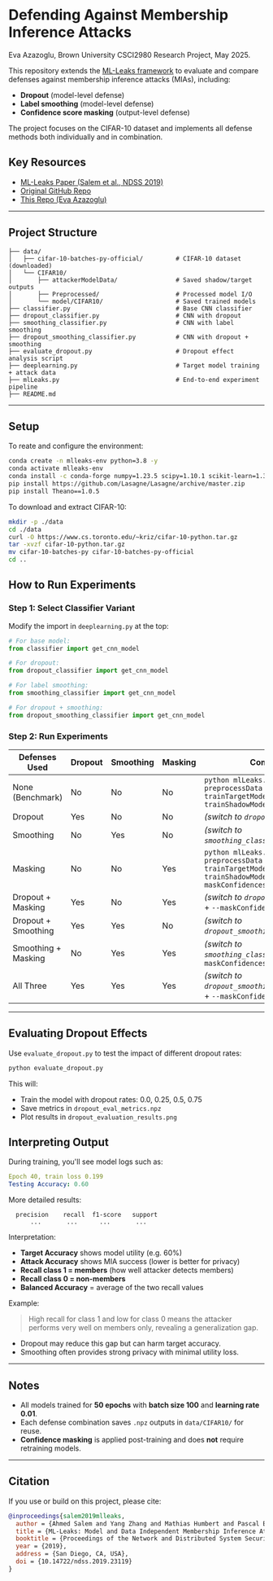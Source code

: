 
# Defending Against Membership Inference Attacks

Eva Azazoglu, Brown University CSCI2980 Research Project, May 2025.

This repository extends the [ML-Leaks framework](https://github.com/AhmedSalem2/ML-Leaks) to evaluate and compare defenses against membership inference attacks (MIAs), including:
- **Dropout** (model-level defense)
- **Label smoothing** (model-level defense)
- **Confidence score masking** (output-level defense)

The project focuses on the CIFAR-10 dataset and implements all defense methods both individually and in combination.

## Key Resources
- [ML-Leaks Paper (Salem et al., NDSS 2019)](https://www.ndss-symposium.org/wp-content/uploads/2019/02/ndss2019_05A-2_Salem_paper.pdf)
- [Original GitHub Repo](https://github.com/AhmedSalem2/ML-Leaks)
- [This Repo (Eva Azazoglu)](https://github.com/eva1azaz/CS2980-MIA-project)

---

## Project Structure

```
├── data/
│   ├── cifar-10-batches-py-official/         # CIFAR-10 dataset (downloaded)
│   └── CIFAR10/
│       ├── attackerModelData/                # Saved shadow/target outputs
│       ├── Preprocessed/                     # Processed model I/O
│       └── model/CIFAR10/                    # Saved trained models
├── classifier.py                             # Base CNN classifier
├── dropout_classifier.py                     # CNN with dropout
├── smoothing_classifier.py                   # CNN with label smoothing
├── dropout_smoothing_classifier.py           # CNN with dropout + smoothing
├── evaluate_dropout.py                       # Dropout effect analysis script
├── deeplearning.py                           # Target model training + attack data
├── mlLeaks.py                                # End-to-end experiment pipeline
├── README.md
```

---

## Setup

To reate and configure the environment:

```bash
conda create -n mlleaks-env python=3.8 -y
conda activate mlleaks-env
conda install -c conda-forge numpy=1.23.5 scipy=1.10.1 scikit-learn=1.3.2 matplotlib
pip install https://github.com/Lasagne/Lasagne/archive/master.zip
pip install Theano==1.0.5
```

To download and extract CIFAR-10:
```bash
mkdir -p ./data
cd ./data
curl -O https://www.cs.toronto.edu/~kriz/cifar-10-python.tar.gz
tar -xvzf cifar-10-python.tar.gz
mv cifar-10-batches-py cifar-10-batches-py-official
cd ..
```

## How to Run Experiments

### Step 1: Select Classifier Variant

Modify the import in `deeplearning.py` at the top:

```python
# For base model:
from classifier import get_cnn_model

# For dropout:
from dropout_classifier import get_cnn_model

# For label smoothing:
from smoothing_classifier import get_cnn_model

# For dropout + smoothing:
from dropout_smoothing_classifier import get_cnn_model
```

### Step 2: Run Experiments

| Defenses Used         | Dropout | Smoothing | Masking | Command                                                                 |
|-----------------------|---------|-----------|---------|-------------------------------------------------------------------------|
| None (Benchmark)      | No       | No         | No       | `python mlLeaks.py --preprocessData --trainTargetModel --trainShadowModel` |
| Dropout               | Yes      | No         | No       | *(switch to `dropout_classifier.py`)*                                  |
| Smoothing             | No       | Yes        | No       | *(switch to `smoothing_classifier.py`)*                                 |
| Masking               | No       | No         | Yes      | `python mlLeaks.py --preprocessData --trainTargetModel --trainShadowModel --maskConfidences` |
| Dropout + Masking     | Yes      | No         | Yes      | *(switch to `dropout_classifier.py`)* + `--maskConfidences`            |
| Dropout + Smoothing   | Yes      | Yes        | No       | *(switch to `dropout_smoothing_classifier.py`)*                         |
| Smoothing + Masking   | No       | Yes        | Yes      | *(switch to `smoothing_classifier.py`)* + `--maskConfidences`          |
| All Three             | Yes      | Yes        | Yes      | *(switch to `dropout_smoothing_classifier.py`)* + `--maskConfidences`  |

---

## Evaluating Dropout Effects

Use `evaluate_dropout.py` to test the impact of different dropout rates:

```bash
python evaluate_dropout.py
```

This will:

- Train the model with dropout rates: 0.0, 0.25, 0.5, 0.75  
- Save metrics in `dropout_eval_metrics.npz`  
- Plot results in `dropout_evaluation_results.png`  

## Interpreting Output

During training, you'll see model logs such as:

```yaml
Epoch 40, train loss 0.199
Testing Accuracy: 0.60
```

More detailed results:

```text
  precision    recall  f1-score   support
      ...       ...      ...       ...
```

Interpretation:

- **Target Accuracy** shows model utility (e.g. 60%)  
- **Attack Accuracy** shows MIA success (lower is better for privacy)  
- **Recall class 1 = members** (how well attacker detects members)  
- **Recall class 0 = non-members**  
- **Balanced Accuracy** = average of the two recall values  

Example:

> High recall for class 1 and low for class 0 means the attacker performs very well on members only, revealing a generalization gap.

- Dropout may reduce this gap but can harm target accuracy.  
- Smoothing often provides strong privacy with minimal utility loss.  

---

## Notes

- All models trained for **50 epochs** with **batch size 100** and **learning rate 0.01**.  
- Each defense combination saves `.npz` outputs in `data/CIFAR10/` for reuse.  
- **Confidence masking** is applied post-training and does **not** require retraining models.  

---

## Citation

If you use or build on this project, please cite:

```bibtex
@inproceedings{salem2019mlleaks,
  author = {Ahmed Salem and Yang Zhang and Mathias Humbert and Pascal Berrang and Mario Fritz and Michael Backes},
  title = {ML-Leaks: Model and Data Independent Membership Inference Attacks and Defenses on Machine Learning Models},
  booktitle = {Proceedings of the Network and Distributed System Security Symposium (NDSS)},
  year = {2019},
  address = {San Diego, CA, USA},
  doi = {10.14722/ndss.2019.23119}
}
```


